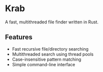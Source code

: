 # Krab

A fast, multithreaded file finder written in Rust.

## Features

- Fast recursive file/directory searching
- Multithreaded search using thread pools
- Case-insensitive pattern matching
- Simple command-line interface
